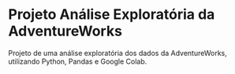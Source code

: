 # Projeto Análise Exploratória da AdventureWorks
Projeto de uma análise exploratória dos dados da AdventureWorks, utilizando Python, Pandas e Google Colab.
